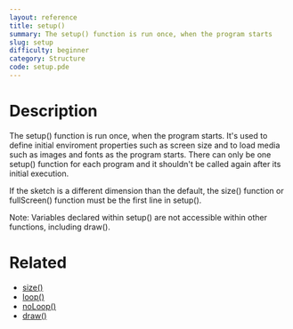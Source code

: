 ```yaml
---
layout: reference
title: setup()
summary: The setup() function is run once, when the program starts
slug: setup
difficulty: beginner
category: Structure
code: setup.pde
---
```


# Description

The setup() function is run once, when the program starts. It's used to define initial enviroment properties such as screen size and to load media such as images and fonts as the program starts. There can only be one setup() function for each program and it shouldn't be called again after its initial execution.

If the sketch is a different dimension than the default, the size() function or fullScreen() function must be the first line in setup().

Note: Variables declared within setup() are not accessible within other functions, including draw().
# Related

- [size()](size.html)
- [loop()](loop.html)
- [noLoop()](noloop.html)
- [draw()](draw.html)
